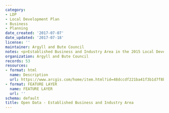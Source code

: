 ```yaml
---
category:
- LDP
- Local Development Plan
- Business
- Planning
date_created: '2017-07-07'
date_updated: '2017-07-18'
license: ''
maintainer: Argyll and Bute Council
notes: <p>Established Business and Industry Area in the 2015 Local Development Plan</p>
organization: Argyll and Bute Council
records: 53
resources:
- format: html
  name: Description
  url: https://www.arcgis.com/home/item.html?id=48dccdf221ba41f3b1d7f8b1d619183b
- format: FEATURE LAYER
  name: FEATURE LAYER
  url: ''
schema: default
title: Open Data - Established Business and Industry Area
---
```

